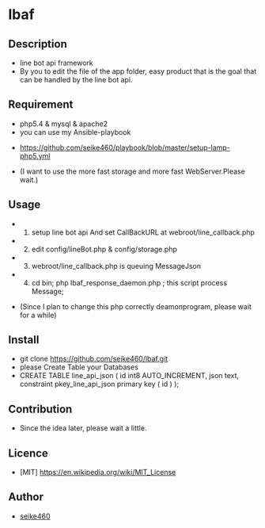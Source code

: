 lbaf
====

## Description
* line bot api framework
* By you to edit the file of the app folder, easy product that is the goal that can be handled by the line bot api.

## Requirement
* php5.4 & mysql & apache2
* you can use my Ansible-playbook
 - https://github.com/seike460/playbook/blob/master/setup-lamp-php5.yml
* (I want to use the more fast storage and more fast WebServer.Please wait.)

## Usage
* 1. setup line bot api And set CallBackURL at webroot/line_callback.php 
* 2. edit config/lineBot.php & config/storage.php
* 3. webroot/line_callback.php is queuing MessageJson
* 4. cd bin; php lbaf_response_daemon.php ; this script process Message;
 - (Since I plan to change this php correctly deamonprogram, please wait for a while)

## Install
* git clone https://github.com/seike460/lbaf.git
* please Create Table your Databases
* CREATE TABLE line_api_json (
  id int8 AUTO_INCREMENT,
  json text,
  constraint pkey_line_api_json primary key (
    id
  )
);

## Contribution
* Since the idea later, please wait a little.

## Licence
* [MIT] https://en.wikipedia.org/wiki/MIT_License

## Author
* [seike460](https://github.com/seike460)
